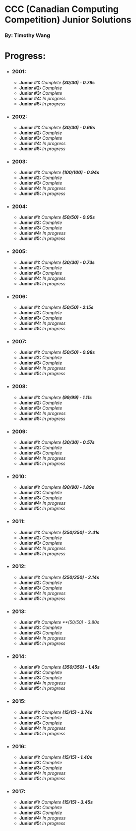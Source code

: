 # CCC (Canadian Computing Competition) Junior Solutions

### By: Timothy Wang 

# Progress:

 - ### **2001:**
    - **Junior #1:** _Complete **(30/30) - 0.79s**_
    - **Junior #2:** _Complete_
    - **Junior #3:** _Complete_
    - **Junior #4:** _In progress_
    - **Junior #5:** _In progress_
    
 - ### **2002:**
    - **Junior #1:** _Complete **(30/30) - 0.66s**_
    - **Junior #2:** _Complete_
    - **Junior #3:** _Complete_
    - **Junior #4:** _In progress_
    - **Junior #5:** _In progress_
    
 - ### **2003:**
    - **Junior #1:** _Complete **(100/100) - 0.94s**_
    - **Junior #2:** _Complete_
    - **Junior #3:** _Complete_
    - **Junior #4:** _In progress_
    - **Junior #5:** _In progress_
    
 - ### **2004:**
    - **Junior #1:** _Complete **(50/50) - 0.95s**_
    - **Junior #2:** _Complete_
    - **Junior #3:** _Complete_
    - **Junior #4:** _In progress_
    - **Junior #5:** _In progress_
    
 - ### **2005:**
    - **Junior #1:** _Complete **(30/30) - 0.73s**_
    - **Junior #2:** _Complete_
    - **Junior #3:** _Complete_
    - **Junior #4:** _In progress_
    - **Junior #5:** _In progress_
    
 - ### **2006:**
    - **Junior #1:** _Complete **(50/50) - 2.15s**_
    - **Junior #2:** _Complete_
    - **Junior #3:** _Complete_
    - **Junior #4:** _In progress_
    - **Junior #5:** _In progress_
    
 - ### **2007:**
    - **Junior #1:** _Complete **(50/50) - 0.98s**_
    - **Junior #2:** _Complete_
    - **Junior #3:** _Complete_
    - **Junior #4:** _In progress_
    - **Junior #5:** _In progress_
    
 - ### **2008:**
    - **Junior #1:** _Complete **(99/99) - 1.11s**_
    - **Junior #2:** _Complete_
    - **Junior #3:** _Complete_
    - **Junior #4:** _In progress_
    - **Junior #5:** _In progress_
    
 - ### **2009:**
    - **Junior #1:** _Complete **(30/30) - 0.57s**_
    - **Junior #2:** _Complete_
    - **Junior #3:** _Complete_
    - **Junior #4:** _In progress_
    - **Junior #5:** _In progress_
    
 - ### **2010:**
    - **Junior #1:** _Complete **(90/90) - 1.89s**_
    - **Junior #2:** _Complete_
    - **Junior #3:** _Complete_
    - **Junior #4:** _In progress_
    - **Junior #5:** _In progress_
    
 - ### **2011:**
    - **Junior #1:** _Complete **(250/250) - 2.41s**_
    - **Junior #2:** _Complete_
    - **Junior #3:** _Complete_
    - **Junior #4:** _In progress_
    - **Junior #5:** _In progress_

 - ### **2012:**
    - **Junior #1:** _Complete **(250/250) - 2.14s**_
    - **Junior #2:** _Complete_
    - **Junior #3:** _Complete_
    - **Junior #4:** _In progress_
    - **Junior #5:** _In progress_
    
 - ### **2013:**
    - **Junior #1:** _Complete **(50/50) - 3.80s_
    - **Junior #2:** _Complete_
    - **Junior #3:** _Complete_
    - **Junior #4:** _In progress_
    - **Junior #5:** _In progress_
    
 - ### **2014:**
    - **Junior #1:** _Complete **(350/350) - 1.45s**_
    - **Junior #2:** _Complete_
    - **Junior #3:** _Complete_
    - **Junior #4:** _In progress_
    - **Junior #5:** _In progress_
    
 - ### **2015:**
    - **Junior #1:** _Complete **(15/15) - 3.74s**_
    - **Junior #2:** _Complete_
    - **Junior #3:** _Complete_
    - **Junior #4:** _In progress_
    - **Junior #5:** _In progress_
    
 - ### **2016:**
    - **Junior #1:** _Complete **(15/15) - 1.40s**_
    - **Junior #2:** _Complete_
    - **Junior #3:** _Complete_
    - **Junior #4:** _In progress_
    - **Junior #5:** _In progress_
    
 - ### **2017:**
    - **Junior #1:** _Complete **(15/15) - 3.45s**_
    - **Junior #2:** _Complete_
    - **Junior #3:** _Complete_
    - **Junior #4:** _In progress_
    - **Junior #5:** _In progress_
    
 
